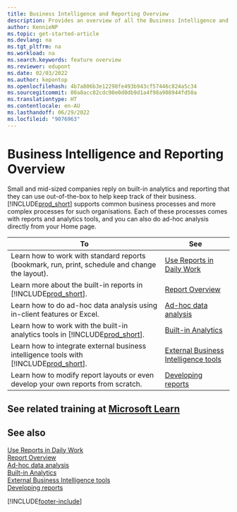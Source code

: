 ```yaml
---
title: Business Intelligence and Reporting Overview
description: Provides an overview of all the Business Intelligence and Reporting features that are supported in the Business Central product.
author: KennieNP
ms.topic: get-started-article
ms.devlang: na
ms.tgt_pltfrm: na
ms.workload: na
ms.search.keywords: feature overview
ms.reviewer: edupont
ms.date: 02/03/2022
ms.author: kepontop
ms.openlocfilehash: 4b7a806b3e12298fe493b943cf57446c824a5c34
ms.sourcegitcommit: 00a8acc82cdc90e0d0db9d1a4f98a908944fd50a
ms.translationtype: HT
ms.contentlocale: en-AU
ms.lasthandoff: 06/29/2022
ms.locfileid: "9076963"
---
```

# <a name="business-intelligence-and-reporting-overview"></a>Business Intelligence and Reporting Overview

Small and mid-sized companies reply on built-in analytics and reporting that they can use out-of-the-box to help keep track of their business. [!INCLUDE[prod_short](includes/prod_short.md)] supports common business processes and more complex processes for such organisations. Each of these processes comes with reports and analytics tools, and you can also do ad-hoc analysis directly from your Home page.  

| To | See |
| --- | --- |
| Learn how to work with standard reports (bookmark, run, print, schedule and change the layout). | [Use Reports in Daily Work](reports-use-reports.md) |
| Learn more about the built-in reports in [!INCLUDE[prod_short](includes/prod_short.md)]. |[Report Overview](reports-available-reports.md)|
| Learn how to do ad-hoc data analysis using in-client features or Excel. | [Ad-hoc data analysis](reports-adhoc-analysis.md) |
| Learn how to work with the built-in analytics tools in [!INCLUDE[prod_short](includes/prod_short.md)].| [Built-in Analytics](reports-built-in-analytics.md) |
| Learn how to integrate external business intelligence tools with [!INCLUDE[prod_short](includes/prod_short.md)].| [External Business Intelligence tools](reports-external-analysis.md) |
|Learn how to modify report layouts or even develop your own reports from scratch. |[Developing reports](reports-develop-reports.md)|

## <a name="see-related-training-at-microsoft-learn"></a>See related training at [Microsoft Learn](/learn/paths/setup-reporting-dynamics-365-business-central/)

## <a name="see-also"></a>See also

[Use Reports in Daily Work](reports-use-reports.md)  
[Report Overview](reports-available-reports.md)  
[Ad-hoc data analysis](reports-adhoc-analysis.md)  
[Built-in Analytics](reports-built-in-analytics.md)  
[External Business Intelligence tools](reports-external-analysis.md)  
[Developing reports](reports-develop-reports.md)  


[!INCLUDE[footer-include](includes/footer-banner.md)]